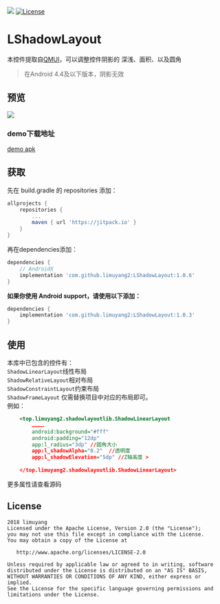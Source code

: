 [![](https://jitpack.io/v/limuyang2/LShadowLayout.svg)](https://jitpack.io/#limuyang2/LShadowLayout)
[![License](https://img.shields.io/badge/license-Apache%202-4EB1BA.svg)](https://www.apache.org/licenses/LICENSE-2.0.html)
# LShadowLayout
本控件提取自[QMUI](https://github.com/QMUI/QMUI_Android)，可以调整控件阴影的 深浅、面积、以及圆角  
>在Android 4.4及以下版本，阴影无效

## 预览
![](https://github.com/limuyang2/LShadowLayout/blob/master/screen/demo.gif)  

### demo下载地址
[demo apk](https://www.lanzous.com/i1smf4f)

## 获取
先在 build.gradle 的 repositories 添加：  
```gradle
allprojects {
	repositories {
		...
		maven { url 'https://jitpack.io' }
	}
}
```

再在dependencies添加：  
```gradle
dependencies {
	// AndroidX
	implementation 'com.github.limuyang2:LShadowLayout:1.0.6'
}
```

**如果你使用 Android support，请使用以下添加：**  

```gradle
dependencies {
	implementation 'com.github.limuyang2:LShadowLayout:1.0.3'
}
```


## 使用

本库中已包含的控件有：  
```ShadowLinearLayout```线性布局  
```ShadowRelativeLayout```相对布局  
```ShadowConstraintLayout```约束布局  
```ShadowFrameLayout```
仅需替换项目中对应的布局即可。  
例如：  
```xml
    <top.limuyang2.shadowlayoutlib.ShadowLinearLayout
        …………
        android:background="#fff"
        android:padding="12dp"
        app:l_radius="3dp" //圆角大小
        app:l_shadowAlpha="0.2"  //透明度
        app:l_shadowElevation="5dp" //Z轴高度 >
        
    </top.limuyang2.shadowlayoutlib.ShadowLinearLayout>
```
更多属性请查看源码


## License
```
2018 limuyang
Licensed under the Apache License, Version 2.0 (the "License");
you may not use this file except in compliance with the License.
You may obtain a copy of the License at

   http://www.apache.org/licenses/LICENSE-2.0

Unless required by applicable law or agreed to in writing, software
distributed under the License is distributed on an "AS IS" BASIS,
WITHOUT WARRANTIES OR CONDITIONS OF ANY KIND, either express or implied.
See the License for the specific language governing permissions and
limitations under the License.
```
